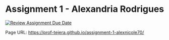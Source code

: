 # Assignment 1 - Alexandria Rodrigues

[![Review Assignment Due Date](https://classroom.github.com/assets/deadline-readme-button-24ddc0f5d75046c5622901739e7c5dd533143b0c8e959d652212380cedb1ea36.svg)](https://classroom.github.com/a/5jNXaHZx)


Page URL: https://prof-tejera.github.io/assignment-1-alexnicole70/
